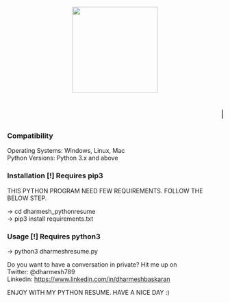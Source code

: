 
<h1 align="center">
  <br>
  <a href="https://github.com/dharmeshbaskaran/dharmesh_pythonresume"><img src="https://i.ibb.co/tMdKXmg/DHARMESH-PYTHON-RESUME.jpg" height=200 width=200></a>
  <br>
  <br>
  <marquee>DHARMESH PYTHON RESUME</marquee>
  <br>
</h1>


### Compatibility

Operating Systems: Windows, Linux, Mac
<br>
Python Versions: Python 3.x and above


### Installation [!] Requires pip3

THIS PYTHON PROGRAM NEED FEW REQUIREMENTS. FOLLOW THE BELOW  STEP.

-> cd dharmesh_pythonresume
<br>
-> pip3 install requirements.txt


### Usage [!] Requires python3

-> python3 dharmeshresume.py

Do you want to have a conversation in private? Hit me up on
<br>
Twitter: @dharmesh789
<br>
Linkedin: https://www.linkedin.com/in/dharmeshbaskaran


ENJOY WITH MY PYTHON RESUME. HAVE A NICE DAY :)

